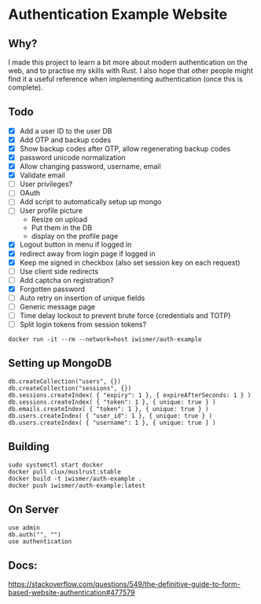 # Authentication Example Website

## Why?

I made this project to learn a bit more about modern authentication on the web, and to practise my skills with Rust.
I also hope that other people might find it a useful reference when implementing authentication (once this is complete).

## Todo

- [x] Add a user ID to the user DB
- [x] Add OTP and backup codes
- [x] Show backup codes after OTP, allow regenerating backup codes
- [x] password unicode normalization
- [x] Allow changing password, username, email
- [x] Validate email
- [ ] User privileges?
- [ ] OAuth
- [ ] Add script to automatically setup up mongo
- [ ] User profile picture
  - Resize on upload
  - Put them in the DB
  - display on the profile page
- [x] Logout button in menu if logged in
- [x] redirect away from login page if logged in
- [x] Keep me signed in checkbox (also set session key on each request)
- [ ] Use client side redirects
- [ ] Add captcha on registration?
- [x] Forgotten password
- [ ] Auto retry on insertion of unique fields
- [ ] Generic message page
- [ ] Time delay lockout to prevent brute force (credentials and TOTP)
- [ ] Split login tokens from session tokens?

`docker run -it --rm --network=host iwismer/auth-example`

## Setting up MongoDB

```
db.createCollection("users", {})
db.createCollection("sessions", {})
db.sessions.createIndex( { "expiry": 1 }, { expireAfterSeconds: 1 } )
db.sessions.createIndex( { "token": 1 }, { unique: true } )
db.emails.createIndex( { "token": 1 }, { unique: true } )
db.users.createIndex( { "user_id": 1 }, { unique: true } )
db.users.createIndex( { "username": 1 }, { unique: true } )
```

## Building

```
sudo systemctl start docker
docker pull clux/muslrust:stable
docker build -t iwismer/auth-example .
docker push iwismer/auth-example:latest
```

## On Server

```
use admin
db.auth("", "")
use authentication
```

## Docs:

<https://stackoverflow.com/questions/549/the-definitive-guide-to-form-based-website-authentication#477579>
